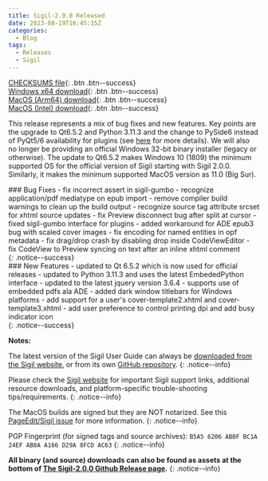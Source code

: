 ```yaml
---
title: Sigil-2.0.0 Released
date: 2023-08-19T16:45:15Z
categories:
  - Blog
tags:
  - Releases
  - Sigil
---
```


[CHECKSUMS file](https://github.com/Sigil-Ebook/Sigil/releases/download/2.0.0/Sigil-2.0.0-CHECKSUMS.sha256.txt){: .btn .btn--success}<br/>
[Windows x64 download](https://github.com/Sigil-Ebook/Sigil/releases/download/2.0.0/Sigil-2.0.0-Windows-x64-Setup.exe){: .btn .btn--success}<br/>
[MacOS (Arm64) download](https://github.com/Sigil-Ebook/Sigil/releases/download/2.0.0/Sigil.app-2.0.0-Mac-arm64.txz){: .btn .btn--success}<br/>
[MacOS (Intel) download](https://github.com/Sigil-Ebook/Sigil/releases/download/2.0.0/Sigil.app-2.0.0-Mac-x86_64.txz){: .btn .btn--success}

This release represents a mix of bug fixes and new features. Key points are the upgrade to Qt6.5.2 and Python 3.11.3 and the change to PySide6 instead of PyQt5/6 availability for plugins (see [here](https://sigil-ebook.com/blog/sigil-v2/) for more details). We will also no longer be providing an official Windows 32-bit binary installer (legacy or otherwise). The update to Qt6.5.2 makes Windows 10 (1809) the minimum supported OS for the official version of Sigil starting with Sigil 2.0.0.  Similarly, it makes the minimum supported MacOS version as 11.0 (Big Sur).

<div markdown="1">
### Bug Fixes
- fix incorrect assert in sigil-gumbo
- recognize application/pdf mediatype on epub import
- remove compiler build warnings to clean up the build output
- recognize source tag attribute srcset for xhtml source updates
- fix Preview disconnect bug after split at cursor
- fixed sigil-gumbo interface for plugins
- added workaround for ADE epub3 bug with scaled cover images
- fix encoding for named entities in opf metadata
- fix drag/drop crash by disabling drop inside CodeViewEditor
- fix CodeView to Preview syncing on text after an inline xhtml comment
</div>
{: .notice--success}

<div markdown="1">
### New Features
- updated to Qt 6.5.2 which is now used for official releases
- updated to Python 3.11.3 and uses the latest EmbededPython interface
- updated to the latest jquery version 3.6.4
- supports use of embedded pdfs ala ADE
- added dark window titlebars for Windows platforms
- add support for a user's cover-template2.xhtml and cover-template3.xhtml
- add user preference to control printing dpi and add busy indicator icon
</div>
{: .notice--success}


__Notes:__

The latest version of the Sigil User Guide can always be [downloaded from the Sigil website](https://sigil-ebook.com/sigil/guide), or from its own [GitHub repository](https://github.com/Sigil-Ebook/sigil-user-guide/releases/latest).
{: .notice--info}

Please check the [Sigil website](https://sigil-ebook.com/sigil) for important Sigil support links, additional resource downloads, and platform-specific trouble-shooting tips/requirements.
{: .notice--info}

The MacOS builds are signed but they are NOT notarized.  See this [PageEdit/Sigil issue]( https://github.com/Sigil-Ebook/PageEdit/issues/31) for more information.
{: .notice--info}

PGP Fingerprint (for signed tags and source archives): `B5A5 6206 AB0F BC1A 24EF AB8A A166 D29A 8FCD AC63`
{: .notice--info}

__All binary (and source) downloads can also be found as assets at the bottom of [The Sigil-2.0.0 Github Release page](https://github.com/Sigil-Ebook/Sigil/releases/tag/2.0.0).__
{: .notice--info}
